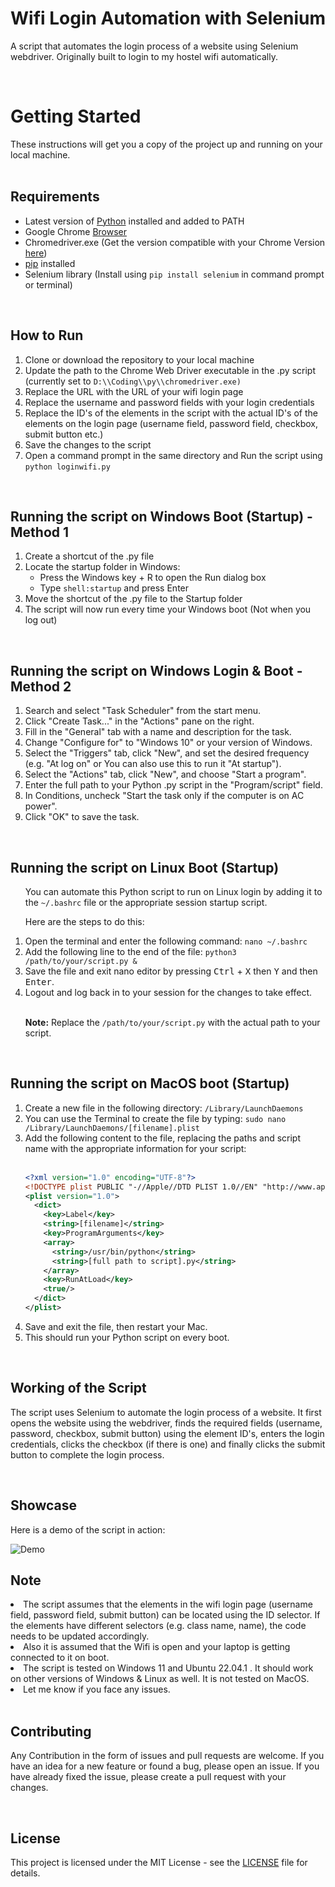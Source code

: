 <h1>Wifi Login Automation with Selenium</h1>
<p>A script that automates the login process of a website using Selenium webdriver. Originally built to login to my hostel wifi automatically.</p>
<br>
<h1>Getting Started</h1>
These instructions will get you a copy of the project up and running on your local machine. 
<br>
<br>

<h2>Requirements</h2>
<ul>
  <li>Latest version of <a href="https://www.python.org/downloads/">Python</a> installed and added to PATH</li>
  <li>Google Chrome <a href="https://www.google.com/intl/en_in/chrome/">Browser</a></li>
  <li>Chromedriver.exe (Get the version compatible with your Chrome Version <a href="https://chromedriver.chromium.org/downloads">here</a>)</li>
  <li><a href="https://pip.pypa.io/en/stable/installation/">pip</a> installed
  <li>Selenium library (Install using <code>pip install selenium</code> in command prompt or terminal)</li>
  
</ul>



<br>

<h2>How to Run</h2>
<ol>
  <li>Clone or download the repository to your local machine</li>
  <li>Update the path to the Chrome Web Driver executable in the .py script (currently set to <code>D:\\Coding\\py\\chromedriver.exe)</code></li>
 
  <li>Replace the URL with the URL of your wifi login page</li>
  <li>Replace the username and password fields with your login credentials</li>
  <li>Replace the ID's of the elements in the script with the actual ID's of the elements on the login page (username field, password field, checkbox, submit button etc.)</li>
  <li>Save the changes to the script</li>
  
  <li>Open a command prompt in the same directory and Run the script using <code>python loginwifi.py</code></li>
</ol>

<br>

<h2>Running the script on Windows Boot (Startup) - Method 1</h2>
<ol>
  <li>Create a shortcut of the .py file</li>
  <li>Locate the startup folder in Windows:
    <ul>
      <li>Press the Windows key + R to open the Run dialog box</li>
      <li>Type <code>shell:startup</code> and press Enter</li>
    </ul>
  </li>
  <li>Move the shortcut of the .py file to the Startup folder</li>
  
  <li>The script will now run every time your Windows boot (Not when you log out)</li>
</ol>
<br>
<h2>Running the script on Windows Login & Boot - Method 2</h2>
<ol>

<li>Search and select "Task Scheduler" from the start menu.</li>
<li>Click "Create Task..." in the "Actions" pane on the right.</li>
<li>Fill in the "General" tab with a name and description for the task.</li>
<li>Change "Configure for" to "Windows 10" or your version of Windows.</li>
<li>Select the "Triggers" tab, click "New", and set the desired frequency (e.g. "At log on" or You can also use this to run it "At startup").</li>
<li>Select the "Actions" tab, click "New", and choose "Start a program".</li>
<li>Enter the full path to your Python .py script in the "Program/script" field.</li>
<li>In Conditions, uncheck "Start the task only if the computer is on AC power".</li>
<li>Click "OK" to save the task.</li>

</ol>
<br>

<h2>Running the script on Linux Boot (Startup)</h2>
<ol>
<p>You can automate this Python script to run on Linux login by adding it to the <code>~/.bashrc</code> file or the appropriate session startup script.</p>
<p>Here are the steps to do this:</p>

  <li>Open the terminal and enter the following command: <code>nano ~/.bashrc</code></li>
  <li>Add the following line to the end of the file: <code>python3 /path/to/your/script.py &</code></li>
  <li>Save the file and exit nano editor by pressing <kbd>Ctrl</kbd> + <kbd>X</kbd> then <kbd>Y</kbd> and then <kbd>Enter</kbd>.</li>
  <li>Logout and log back in to your session for the changes to take effect.</li>
<br>
<p><strong>Note:</strong> Replace the <code>/path/to/your/script.py</code> with the actual path to your script.</p>

</ol>

<br>

<h2>Running the script on MacOS boot (Startup)</h2>
<ol>
  <li>Create a new file in the following directory: <code>/Library/LaunchDaemons</code></li>

<li>You can use the Terminal to create the file by typing: <code>sudo nano /Library/LaunchDaemons/[filename].plist</code></li>
<li>Add the following content to the file, replacing the paths and script name with the appropriate information for your script:</li>
  <br>

```xml
<?xml version="1.0" encoding="UTF-8"?>
<!DOCTYPE plist PUBLIC "-//Apple//DTD PLIST 1.0//EN" "http://www.apple.com/DTDs/PropertyList-1.0.dtd">
<plist version="1.0">
  <dict>
    <key>Label</key>
    <string>[filename]</string>
    <key>ProgramArguments</key>
    <array>
      <string>/usr/bin/python</string>
      <string>[full path to script].py</string>
    </array>
    <key>RunAtLoad</key>
    <true/>
  </dict>
</plist>
```

  
  <li>Save and exit the file, then restart your Mac.</li> 
  <li>This should run your Python script on every boot.</li>
  </ol>
  <br>










<h2>Working of the Script</h2>
<p>The script uses Selenium to automate the login process of a website. It first opens the website using the webdriver, finds the required fields (username, password, checkbox, submit button) using the element ID's, enters the login credentials, clicks the checkbox (if there is one) and finally clicks the submit button to complete the login process.</p>


<br>

<h2> Showcase </h2>
<p>Here is a demo of the script in action:</p>

<img src="/demo.gif" alt="Demo">

<br>

<h2>Note</h2>

<li>The script assumes that the elements in the wifi login page (username field, password field, submit button) can be located using the ID selector. If the elements have different selectors (e.g. class name, name), the code needs to be updated accordingly.</li>
<li> Also it is assumed that the Wifi is open and your laptop is getting connected to it on boot.</li>
<li> The script is tested on Windows 11 and Ubuntu 22.04.1 . It should work on other versions of Windows & Linux as well. It is not tested on MacOS.    </li>

<li> Let me know if you face any issues. </li>



<br>

<h2>Contributing</h2>

<p>Any Contribution in the form of issues and pull requests are welcome. If you have an idea for a new feature or found a bug, please open an issue. If you have already fixed the issue, please create a pull request with your changes.</p>
<br>

<h2>License</h2>

<p>This project is licensed under the MIT License - see the <a href="https://github.com/sajalkmr/wifiautologin/blob/main/LICENSE">LICENSE</a> file for details.</p>


